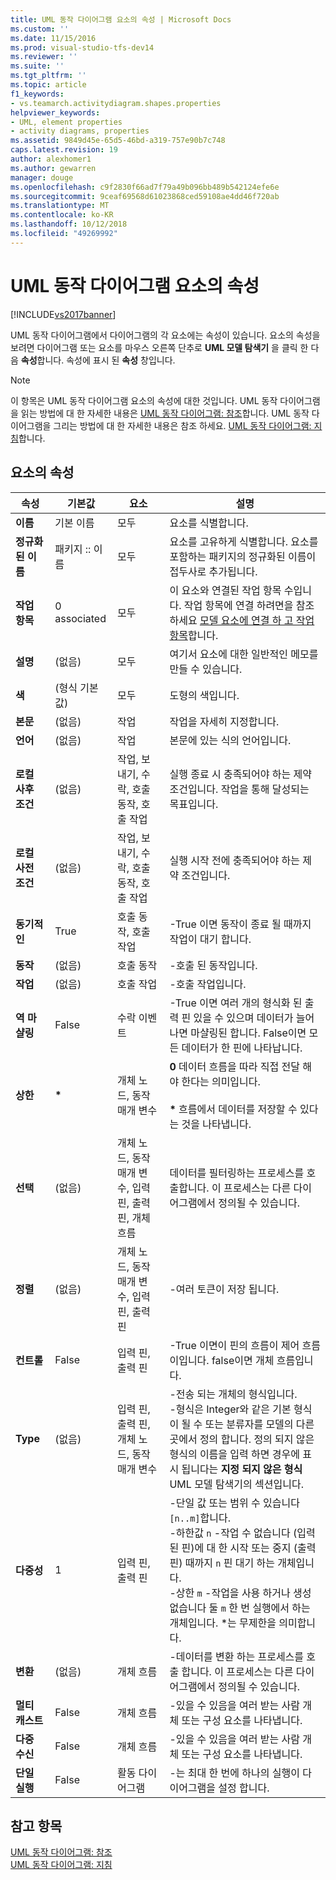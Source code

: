 ```yaml
---
title: UML 동작 다이어그램 요소의 속성 | Microsoft Docs
ms.custom: ''
ms.date: 11/15/2016
ms.prod: visual-studio-tfs-dev14
ms.reviewer: ''
ms.suite: ''
ms.tgt_pltfrm: ''
ms.topic: article
f1_keywords:
- vs.teamarch.activitydiagram.shapes.properties
helpviewer_keywords:
- UML, element properties
- activity diagrams, properties
ms.assetid: 9849d45e-65d5-46bd-a319-757e90b7c748
caps.latest.revision: 19
author: alexhomer1
ms.author: gewarren
manager: douge
ms.openlocfilehash: c9f2830f66ad7f79a49b096bb489b542124efe6e
ms.sourcegitcommit: 9ceaf69568d61023868ced59108ae4dd46f720ab
ms.translationtype: MT
ms.contentlocale: ko-KR
ms.lasthandoff: 10/12/2018
ms.locfileid: "49269992"
---
```

# <a name="properties-of-elements-on-uml-activity-diagrams"></a>UML 동작 다이어그램 요소의 속성
[!INCLUDE[vs2017banner](../includes/vs2017banner.md)]

UML 동작 다이어그램에서 다이어그램의 각 요소에는 속성이 있습니다. 요소의 속성을 보려면 다이어그램 또는 요소를 마우스 오른쪽 단추로 **UML 모델 탐색기** 을 클릭 한 다음 **속성**합니다. 속성에 표시 된 **속성** 창입니다.  
  
> [!NOTE]
>  이 항목은 UML 동작 다이어그램 요소의 속성에 대한 것입니다. UML 동작 다이어그램을 읽는 방법에 대 한 자세한 내용은 [UML 동작 다이어그램: 참조](../modeling/uml-activity-diagrams-reference.md)합니다. UML 동작 다이어그램을 그리는 방법에 대 한 자세한 내용은 참조 하세요. [UML 동작 다이어그램: 지침](../modeling/uml-activity-diagrams-guidelines.md)합니다.  
  
## <a name="properties-of-elements"></a>요소의 속성  
  
|속성|기본값|요소|설명|  
|--------------|-------------|-------------|-----------------|  
|**이름**|기본 이름|모두|요소를 식별합니다.|  
|**정규화 된 이름**|패키지 :: 이름|모두|요소를 고유하게 식별합니다. 요소를 포함하는 패키지의 정규화된 이름이 접두사로 추가됩니다.|  
|**작업 항목**|0 associated|모두|이 요소와 연결된 작업 항목 수입니다. 작업 항목에 연결 하려면을 참조 하세요 [모델 요소에 연결 하 고 작업 항목](../modeling/link-model-elements-and-work-items.md)합니다.|  
|**설명**|(없음)|모두|여기서 요소에 대한 일반적인 메모를 만들 수 있습니다.|  
|**색**|(형식 기본값)|모두|도형의 색입니다.|  
|**본문**|(없음)|작업|작업을 자세히 지정합니다.|  
|**언어**|(없음)|작업|본문에 있는 식의 언어입니다.|  
|**로컬 사후 조건**|(없음)|작업, 보내기, 수락, 호출 동작, 호출 작업|실행 종료 시 충족되어야 하는 제약 조건입니다. 작업을 통해 달성되는 목표입니다.|  
|**로컬 사전 조건**|(없음)|작업, 보내기, 수락, 호출 동작, 호출 작업|실행 시작 전에 충족되어야 하는 제약 조건입니다.|  
|**동기적인**|True|호출 동작, 호출 작업|-True 이면 동작이 종료 될 때까지 작업이 대기 합니다.|  
|**동작**|(없음)|호출 동작|-호출 된 동작입니다.|  
|**작업**|(없음)|호출 작업|-호출 작업입니다.|  
|**역 마샬링**|False|수락 이벤트|-True 이면 여러 개의 형식화 된 출력 핀 있을 수 있으며 데이터가 늘어나면 마샬링된 합니다. False이면 모든 데이터가 한 핀에 나타납니다.|  
|**상한**|**\***|개체 노드, 동작 매개 변수|**0** 데이터 흐름을 따라 직접 전달 해야 한다는 의미입니다.<br /><br /> **\*** 흐름에서 데이터를 저장할 수 있다는 것을 나타냅니다.|  
|**선택**|(없음)|개체 노드, 동작 매개 변수, 입력 핀, 출력 핀, 개체 흐름|데이터를 필터링하는 프로세스를 호출합니다. 이 프로세스는 다른 다이어그램에서 정의될 수 있습니다.|  
|**정렬**|(없음)|개체 노드, 동작 매개 변수, 입력 핀, 출력 핀|-여러 토큰이 저장 됩니다.|  
|**컨트롤**|False|입력 핀, 출력 핀|-True 이면이 핀의 흐름이 제어 흐름이입니다. false이면 개체 흐름입니다.|  
|**Type**|(없음)|입력 핀, 출력 핀, 개체 노드, 동작 매개 변수|-전송 되는 개체의 형식입니다.<br />-형식은 Integer와 같은 기본 형식이 될 수 또는 분류자를 모델의 다른 곳에서 정의 합니다. 정의 되지 않은 형식의 이름을 입력 하면 경우에 표시 됩니다는 **지정 되지 않은 형식** UML 모델 탐색기의 섹션입니다.|  
|**다중성**|1|입력 핀, 출력 핀|-단일 값 또는 범위 수 있습니다 `[n..m]`합니다.<br />-하한값 `n` -작업 수 없습니다 (입력된 핀)에 대 한 시작 또는 중지 (출력 핀) 때까지 `n` 핀 대기 하는 개체입니다.<br />-상한 `m` -작업을 사용 하거나 생성 없습니다 둘 `m` 한 번 실행에서 하는 개체입니다. *는 무제한을 의미합니다.|  
|**변환**|(없음)|개체 흐름|-데이터를 변환 하는 프로세스를 호출 합니다. 이 프로세스는 다른 다이어그램에서 정의될 수 있습니다.|  
|**멀티 캐스트**|False|개체 흐름|-있을 수 있음을 여러 받는 사람 개체 또는 구성 요소를 나타냅니다.|  
|**다중 수신**|False|개체 흐름|-있을 수 있음을 여러 받는 사람 개체 또는 구성 요소를 나타냅니다.|  
|**단일 실행**|False|활동 다이어그램|-는 최대 한 번에 하나의 실행이 다이어그램을 설정 합니다.|  
  
## <a name="see-also"></a>참고 항목  
 [UML 동작 다이어그램: 참조](../modeling/uml-activity-diagrams-reference.md)   
 [UML 동작 다이어그램: 지침](../modeling/uml-activity-diagrams-guidelines.md)



